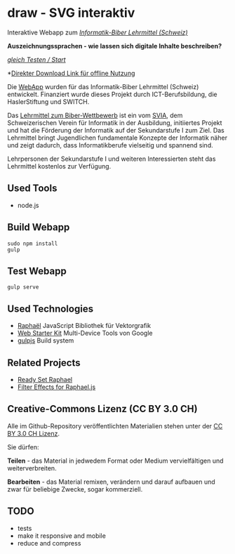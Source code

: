 draw - SVG interaktiv
=====================

Interaktive Webapp zum  *[Informatik-Biber Lehrmittel (Schweiz)](http://informatik-biber.ch/lehrmittel/)*

**Auszeichnungssprachen - wie lassen sich digitale Inhalte beschreiben?**

*[gleich Testen / Start](http://mgje.github.io/draw/)*

*[Direkter Download Link für offline Nutzung](https://github.com/mgje/draw/archive/gh-pages.zip)

Die [WebApp](http://mgje.github.io/draw/) wurden für das Informatik-Biber Lehrmittel (Schweiz)
entwickelt. Finanziert wurde dieses Projekt durch ICT-Berufsbildung, die HaslerStiftung und SWITCH.

Das [Lehrmittel zum Biber-Wettbewerb](http://informatik-biber.ch/lehrmittel/) ist ein vom [SVIA](http://svia-ssie-ssii.ch/), dem Schweizerischen Verein für Informatik in der Ausbildung, initiiertes Projekt und hat die Förderung der Informatik auf der Sekundarstufe I zum Ziel.
Das Lehrmittel bringt Jugendlichen fundamentale Konzepte der Informatik näher und zeigt dadurch, dass Informatikberufe vielseitig und spannend sind. 


Lehrpersonen der Sekundarstufe I und weiteren Interessierten steht das Lehrmittel kostenlos zur Verfügung.

## Used Tools
- node.js


## Build  Webapp

```
sudo npm install
gulp
```

## Test Webapp

```
gulp serve
```

## Used Technologies

- [Raphaël](http://raphaeljs.com/) JavaScript Bibliothek für Vektorgrafik
- [Web Starter Kit](https://developers.google.com/web/fundamentals/tools/) Multi-Device Tools von Google
- [gulpjs](https://github.com/gulpjs/gulp) Build system

## Related Projects


- [Ready Set Raphael](http://www.readysetraphael.com/)
- [Filter Effects for Raphael.js](http://chrismichaelscott.github.io/fraphael/)

## Creative-Commons Lizenz (CC BY 3.0 CH)

Alle im Github-Repository veröffentlichten Materialien stehen unter der [CC BY 3.0 CH Lizenz](http://creativecommons.org/licenses/by/3.0/ch/).

Sie dürfen:

**Teilen** - das Material in jedwedem Format oder Medium vervielfältigen und weiterverbreiten.

**Bearbeiten** - das Material remixen, verändern und darauf aufbauen und zwar für beliebige Zwecke, sogar kommerziell.

## TODO
- tests
- make it responsive and mobile
- reduce and compress





